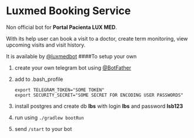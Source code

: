 # Luxmed Booking Service

Non official bot for **Portal Pacienta LUX MED**.

With its help user can book a visit to a doctor, create term monitoring, view upcoming visits and visit history.

It is available by [@luxmedbot](https://telegram.me/luxmedbot)
####To setup your own

1. create your own telegram bot using [@BotFather](https://telegram.me/botfather)
2. add to .bash_profile 

    ```
    export TELEGRAM_TOKEN="SOME TOKEN"
    export SECURITY_SECRET="SOME SECRET FOR ENCODING USER PASSWORDS"
    ```
3. install postgres and create db **lbs** with login **lbs** and password **lsb123**
4. run using `./gradlew bootRun`
5. send `/start` to your bot



